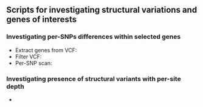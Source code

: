 ## Scripts for investigating structural variations and genes of interests 

### Investigating per-SNPs differences within selected genes 
 - Extract genes from VCF:
 - Filter VCF:
 - Per-SNP scan:

### Investigating presence of structural variants with per-site depth 
- 
